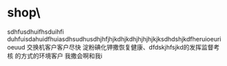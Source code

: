 # shop\
sdhfusdhuifhsduihfi duhfuisdahuidfhuiasdhsudhusdhjhfjhjkdhjkdhjhjhjhjkjksdhdshjkdfheruioeurioeuud 交换机客户客户尽快
淀粉碘化钾撒恢复健康、dfdskjhfsjkd的发挥监督考核
的方式的环境客户
我撒会啊和我i
